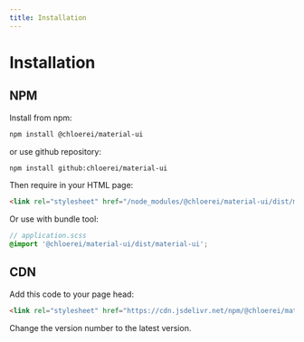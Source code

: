```yaml
---
title: Installation
---
```


# Installation

## NPM

Install from npm:

```bash
npm install @chloerei/material-ui
```

or use github repository:

```bash
npm install github:chloerei/material-ui
```

Then require in your HTML page:

```html
<link rel="stylesheet" href="/node_modules/@chloerei/material-ui/dist/material-ui.css">
```

Or use with bundle tool:

```scss
// application.scss
@import '@chloerei/material-ui/dist/material-ui';
```

## CDN

Add this code to your page head:

```html
<link rel="stylesheet" href="https://cdn.jsdelivr.net/npm/@chloerei/material-ui@0.0.17/dist/material-ui.css">
```

Change the version number to the latest version.
